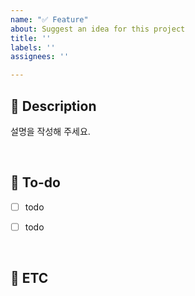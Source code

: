 ```yaml
---
name: "✅ Feature"
about: Suggest an idea for this project
title: ''
labels: ''
assignees: ''

---
```


## 💁 Description
설명을 작성해 주세요.



<br>

## 📑  To-do
- [ ] todo
- [ ] todo


<br>

## 🚧 ETC

